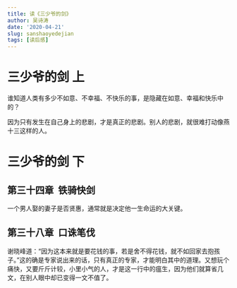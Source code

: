```yaml
---
title: 读《三少爷的剑》
author: 吴诗涛
date: '2020-04-21'
slug: sanshaoyedejian
tags: [读后感]
---
```


# 三少爷的剑 上

谁知道人类有多少不如意、不幸福、不快乐的事，是隐藏在如意、幸福和快乐中的？

因为只有发生在自己身上的悲剧，才是真正的悲剧。别人的悲剧，就很难打动像燕十三这样的人。

# 三少爷的剑 下

## 第三十四章  铁骑快剑

一个男人娶的妻子是否贤惠，通常就是决定他一生命运的大关键。

## 第三十八章  口诛笔伐

谢晓峰道：“因为这本来就是要花钱的事，若是舍不得花钱，就不如回家去抱孩子。”这的确是专家说出来的话，只有真正的专家，才能明白其中的道理。又想玩个痛快，又要斤斤计较，小里小气的人，才是这一行中的瘟生，因为他们就算省几文，在别人眼中却已变得一文不值了。
